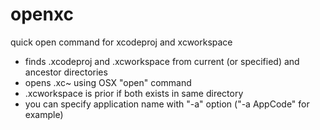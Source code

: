 openxc
======

quick open command for xcodeproj and xcworkspace

- finds .xcodeproj and .xcworkspace from current (or specified) and ancestor directories
- opens .xc~ using OSX "open" command
- .xcworkspace is prior if both exists in same directory
- you can specify application name with "-a" option ("-a AppCode" for example)
